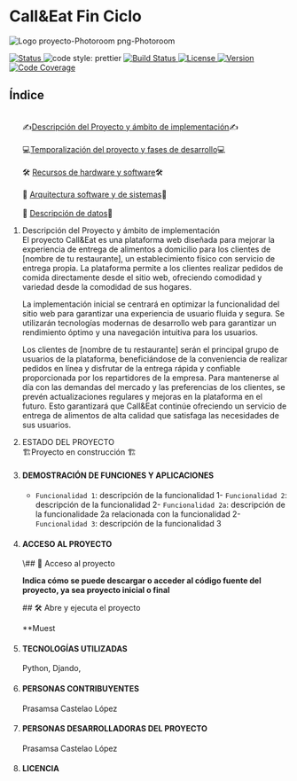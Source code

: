 <h1>Call&amp;Eat Fin Ciclo </h1>

![Logo proyecto-Photoroom png-Photoroom](https://github.com/prasamsacl/Call-Eat/assets/113896447/e6cf4aab-91a4-4e95-99ed-6938f0d4dba0)

  <p align="left">

 <section id="insignias">
        <div class="badge-container">
            <a href="https://github.com/prettier/prettier">
                      <a href="#">
                <img src="https://img.shields.io/badge/STATUS-EN%20DESAROLLO-green" alt="Status">
            </a>
                <img src="https://img.shields.io/badge/code_style-prettier-ff69b4.svg?style=flat-square" alt="code style: prettier">
            </a>
            <a href="https://github.com/tu-usuario/tu-repo/actions">
                <img src="https://img.shields.io/badge/build-passing-brightgreen" alt="Build Status">
            </a>
            <a href="https://github.com/tu-usuario/tu-repo/blob/main/LICENSE">
                <img src="https://img.shields.io/badge/license-MIT-green" alt="License">
            </a>
            <a href="https://github.com/tu-usuario/tu-repo">
                <img src="https://img.shields.io/badge/version-1.0.0-blue" alt="Version">
            </a>
            <a href="https://github.com/tu-usuario/tu-repo">
                <img src="https://img.shields.io/badge/coverage-80%25-yellow" alt="Code Coverage">
            </a>
        </div>
    </section>

<nav>
        <h2>Índice</h2>
        <ol>
            <br>
          ✍️<a href="#descripcion">Descripción del Proyecto y ámbito de implementación</a>✍️
        </br>
            <br>  💻<a href="#estado">Temporalización del proyecto y fases de desarrollo</a>💻</br>
           <br>🛠️ <a href="#demostracion">Recursos de hardware y software</a>🛠️</br>
           <br>📁 <a href="#acceso">Arquitectura software y de sistemas</a>📁 </br>
             <br> 🔨 <a href="#tecnologias">Descripción de datos</a>🔨</br
        </ol>
    </nav>
  <ol>  
 <li>Descripción del Proyecto y ámbito de implementación </li>
El proyecto Call&Eat es una plataforma web diseñada para mejorar la experiencia de entrega de alimentos a domicilio para los clientes de [nombre de tu restaurante], un establecimiento físico con servicio de entrega propia. La plataforma permite a los clientes realizar pedidos de comida directamente desde el sitio web, ofreciendo comodidad y variedad desde la comodidad de sus hogares.

La implementación inicial se centrará en optimizar la funcionalidad del sitio web para garantizar una experiencia de usuario fluida y segura. Se utilizarán tecnologías modernas de desarrollo web para garantizar un rendimiento óptimo y una navegación intuitiva para los usuarios.

Los clientes de [nombre de tu restaurante] serán el principal grupo de usuarios de la plataforma, beneficiándose de la conveniencia de realizar pedidos en línea y disfrutar de la entrega rápida y confiable proporcionada por los repartidores de la empresa.
Para mantenerse al día con las demandas del mercado y las preferencias de los clientes, se prevén actualizaciones regulares y mejoras en la plataforma en el futuro. Esto garantizará que Call&Eat continúe ofreciendo un servicio de entrega de alimentos de alta calidad que satisfaga las necesidades de sus usuarios.


<li>ESTADO DEL PROYECTO</li>
🏗️Proyecto en construcción 🏗️

<li><h4>DEMOSTRACIÓN DE FUNCIONES Y APLICACIONES</h4></li>

- `Funcionalidad 1`: descripción de la funcionalidad 1- `Funcionalidad 2`: descripción de la funcionalidad 2- `Funcionalidad 2a`: descripción de la funcionalidade 2a relacionada con la funcionalidad 2- `Funcionalidad 3`: descripción de la funcionalidad 3
  
<li><h4>ACCESO AL PROYECTO</h4></li>
\## 📁 Acceso al proyecto

**Indica cómo se puede descargar o acceder al código fuente del proyecto, ya sea proyecto inicial o final**

\## 🛠️ Abre y ejecuta el proyecto

**Muest
<li><h4>TECNOLOGÍAS UTILIZADAS</h4></li>
  Python, Djando, 
<li><h4>PERSONAS CONTRIBUYENTES</h4></li>
Prasamsa Castelao López


<li><h4>PERSONAS DESARROLLADORAS DEL PROYECTO</h4></li>
Prasamsa Castelao López

<li><h4>LICENCIA</h4></li>
</ol>


